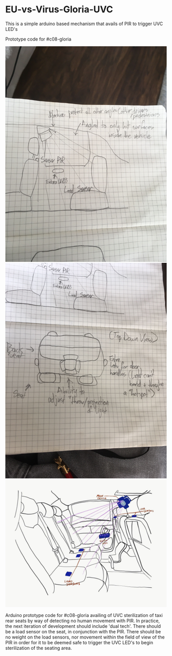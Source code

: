 # EU-vs-Virus-Gloria-UVC
This is a simple arduino based mechanism that avails of PIR to trigger UVC LED's

Prototype code for #c08-gloria

![Image](https://github.com/allyourbasearebelong/EU-vs-Virus-Gloria-UVC/blob/master/prep1.jpg)
![Image](https://github.com/allyourbasearebelong/EU-vs-Virus-Gloria-UVC/blob/master/prep2.jpg)
![Image](https://raw.githubusercontent.com/allyourbasearebelong/EU-vs-Virus-Gloria-UVC/master/prep3.jpg)

 

Arduino prototype code for #c08-gloria availing of UVC sterilization of taxi rear seats by way of detecting no human movement with PIR.
In practice, the next iteration of development should include 'dual tech'. There should be a load sensor on the seat, in conjunction with the PIR. There should be no weight on the load sensors, nor movement within the field of view of the PIR in order for it to be deemed safe to trigger the UVC LED's to begin sterilization of the seating area.
